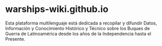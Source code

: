 # warships-wiki.github.io
Esta plataforma multilenguaje está dedicada a recopilar y difundir Datos, Información y Conocimiento Histórico y Técnico sobre los Buques de Guerra de Latinoamérica desde los años de la Independencia hasta el Presente.
